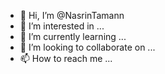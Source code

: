 - 👋 Hi, I’m @NasrinTamann
- 👀 I’m interested in ...
- 🌱 I’m currently learning ...
- 💞️ I’m looking to collaborate on ...
- 📫 How to reach me ...

<!---
NasrinTamann/NasrinTamann is a ✨ special ✨ repository because its `README.md` (this file) appears on your GitHub profile.
You can click the Preview link to take a look at your changes.
--->

